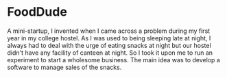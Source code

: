 # FoodDude
A mini-startup, I invented when I came across a problem during my first year in my college hostel. As I was used to being sleeping late at night, I always had to deal with the urge of eating snacks at night but our hostel didn't have any facility of canteen at night. So I took it upon me to run an experiment to start a wholesome business. The main idea was to develop a software to manage sales of the snacks.

